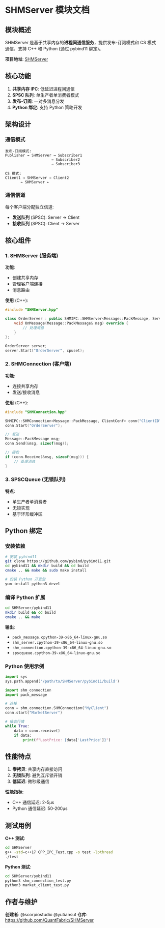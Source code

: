 # SHMServer 模块文档

## 模块概述

SHMServer 是基于共享内存的**进程间通信服务**，提供发布-订阅模式和 CS 模式通信，支持 C++ 和 Python (通过 pybind11 绑定)。

**项目地址**: [SHMServer](https://github.com/QuantFabric/SHMServer)

## 核心功能

1. **共享内存 IPC**: 低延迟进程间通信
2. **SPSC 队列**: 单生产者单消费者模式
3. **发布-订阅**: 一对多消息分发
4. **Python 绑定**: 支持 Python 策略开发

## 架构设计

### 通信模式

```
发布-订阅模式:
Publisher → SHMServer → Subscriber1
                     → Subscriber2
                     → Subscriber3

CS 模式:
Client1 → SHMServer → Client2
       ← SHMServer ←
```

### 通信信道

每个客户端分配独立信道:
- **发送队列** (SPSC): Server → Client
- **接收队列** (SPSC): Client → Server

## 核心组件

### 1. SHMServer (服务端)

**功能**:
- 创建共享内存
- 管理客户端连接
- 消息路由

**使用** (C++):
```cpp
#include "SHMServer.hpp"

class OrderServer : public SHMIPC::SHMServer<Message::PackMessage, ServerConf> {
    void OnMessage(Message::PackMessage& msg) override {
        // 处理消息
    }
};

OrderServer server;
server.Start("OrderServer", cpuset);
```

### 2. SHMConnection (客户端)

**功能**:
- 连接共享内存
- 发送/接收消息

**使用** (C++):
```cpp
#include "SHMConnection.hpp"

SHMIPC::SHMConnection<Message::PackMessage, ClientConf> conn("ClientID");
conn.Start("OrderServer");

// 发送
Message::PackMessage msg;
conn.Send(&msg, sizeof(msg));

// 接收
if (conn.Receive(&msg, sizeof(msg))) {
    // 处理消息
}
```

### 3. SPSCQueue (无锁队列)

**特点**:
- 单生产者单消费者
- 无锁实现
- 基于环形缓冲区

## Python 绑定

### 安装依赖

```bash
# 安装 pybind11
git clone https://github.com/pybind/pybind11.git
cd pybind11 && mkdir build && cd build
cmake .. && make && sudo make install

# 安装 Python 开发包
yum install python3-devel
```

### 编译 Python 扩展

```bash
cd SHMServer/pybind11
mkdir build && cd build
cmake .. && make
```

**输出**:
- `pack_message.cpython-39-x86_64-linux-gnu.so`
- `shm_server.cpython-39-x86_64-linux-gnu.so`
- `shm_connection.cpython-39-x86_64-linux-gnu.so`
- `spscqueue.cpython-39-x86_64-linux-gnu.so`

### Python 使用示例

```python
import sys
sys.path.append('/path/to/SHMServer/pybind11/build')

import shm_connection
import pack_message

# 连接
conn = shm_connection.SHMConnection("MyClient")
conn.start("MarketServer")

# 接收行情
while True:
    data = conn.receive()
    if data:
        print(f"LastPrice: {data['LastPrice']}")
```

## 性能特点

1. **零拷贝**: 共享内存直接访问
2. **无锁队列**: 避免互斥锁开销
3. **低延迟**: 微秒级通信

**性能指标**:
- C++ 通信延迟: 2-5μs
- Python 通信延迟: 50-200μs

## 测试用例

**C++ 测试**:
```bash
cd SHMServer
g++ -std=c++17 CPP_IPC_Test.cpp -o test -lpthread
./test
```

**Python 测试**:
```bash
cd SHMServer/pybind11
python3 shm_connection_test.py
python3 market_client_test.py
```

## 作者与维护

**创建者**: @scorpiostudio @yutiansut
**仓库**: https://github.com/QuantFabric/SHMServer
